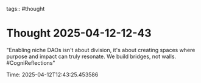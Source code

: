 tags:: #thought

# Thought 2025-04-12-12-43

"Enabling niche DAOs isn't about division, it's about creating spaces where purpose and impact can truly resonate. We build bridges, not walls. #CogniReflections"

Time: 2025-04-12T12:43:25.453586
